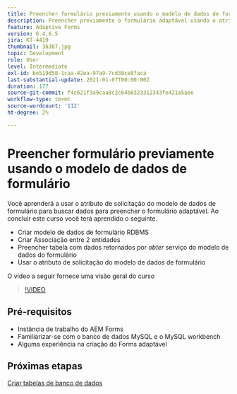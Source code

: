 ```yaml
---
title: Preencher formulário previamente usando o modelo de dados de formulário
description: Preencher previamente o formulário adaptável usando o atributo de solicitação do modelo de dados de formulário
feature: Adaptive Forms
version: 6.4,6.5
jira: KT-4419
thumbnail: 36387.jpg
topic: Development
role: User
level: Intermediate
exl-id: be519d58-1caa-42ea-97a9-7cd38ce8faca
last-substantial-update: 2021-01-07T00:00:00Z
duration: 177
source-git-commit: f4c621f3a9caa8c2c64b8323312343fe421a5aee
workflow-type: tm+mt
source-wordcount: '112'
ht-degree: 2%

---
```


# Preencher formulário previamente usando o modelo de dados de formulário

Você aprenderá a usar o atributo de solicitação do modelo de dados de formulário para buscar dados para preencher o formulário adaptável.
Ao concluir este curso você terá aprendido o seguinte.

* Criar modelo de dados de formulário RDBMS
* Criar Associação entre 2 entidades
* Preencher tabela com dados retornados por _obter_ serviço do modelo de dados do formulário
* Usar o atributo de solicitação do modelo de dados de formulário

O vídeo a seguir fornece uma visão geral do curso
>[!VIDEO](https://video.tv.adobe.com/v/36387?quality=12&learn=on)

## Pré-requisitos

* Instância de trabalho do AEM Forms
* Familiarizar-se com o banco de dados MySQL e o MySQL workbench
* Alguma experiência na criação do Forms adaptável

## Próximas etapas

[Criar tabelas de banco de dados](./create-database-tables.md)
